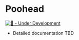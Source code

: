 # Poohead

[![🚧 - Under Development](https://img.shields.io/badge/🚧-Under_Development-yellow)](./README.md)

- Detailed documentation TBD

